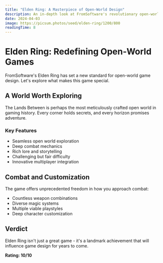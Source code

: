 ```yaml
---
title: "Elden Ring: A Masterpiece of Open-World Design"
description: An in-depth look at FromSoftware's revolutionary open-world RPG
date: 2024-04-03
image: https://picsum.photos/seed/elden-ring/1200/800
readingTime: 8
---
```


# Elden Ring: Redefining Open-World Games

FromSoftware's Elden Ring has set a new standard for open-world game design. Let's explore what makes this game special.

## A World Worth Exploring

The Lands Between is perhaps the most meticulously crafted open world in gaming history. Every corner holds secrets, and every horizon promises adventure.

### Key Features

- Seamless open world exploration
- Deep combat mechanics
- Rich lore and storytelling
- Challenging but fair difficulty
- Innovative multiplayer integration

## Combat and Customization

The game offers unprecedented freedom in how you approach combat:

- Countless weapon combinations
- Diverse magic systems
- Multiple viable playstyles
- Deep character customization

## Verdict

Elden Ring isn't just a great game - it's a landmark achievement that will influence game design for years to come.

**Rating: 10/10**